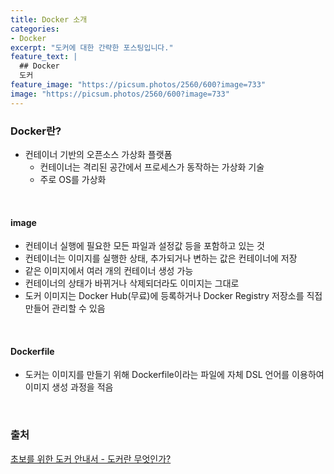 ```yaml
---
title: Docker 소개
categories:
- Docker
excerpt: "도커에 대한 간략한 포스팅입니다."
feature_text: |
  ## Docker
  도커
feature_image: "https://picsum.photos/2560/600?image=733"
image: "https://picsum.photos/2560/600?image=733"
---
```

### Docker란?
- 컨테이너 기반의 오픈소스 가상화 플랫폼
	- 컨테이너는 격리된 공간에서 프로세스가 동작하는 가상화 기술
	- 주로 OS를 가상화

<br>

#### image
- 컨테이너 실행에 필요한 모든 파일과 설정값 등을 포함하고 있는 것
- 컨테이너는 이미지를 실행한 상태, 추가되거나 변하는 값은 컨테이너에 저장
- 같은 이미지에서 여러 개의 컨테이너 생성 가능
- 컨테이너의 상태가 바뀌거나 삭제되더라도 이미지는 그대로
- 도커 이미지는 Docker Hub(무료)에 등록하거나 Docker Registry 저장소를 직접 만들어 관리할 수 있음

<br>

#### Dockerfile
- 도커는 이미지를 만들기 위해 Dockerfile이라는 파일에 자체 DSL 언어를 이용하여 이미지 생성 과정을 적음

<br>

### 출처
[초보를 위한 도커 안내서 - 도커란 무엇인가?](https://subicura.com/2017/01/19/docker-guide-for-beginners-1.html) <br>
[]() <br>
